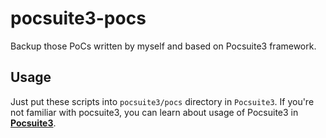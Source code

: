 # pocsuite3-pocs
Backup those PoCs written by myself and based on Pocsuite3 framework.

## Usage

Just put these scripts into `pocsuite3/pocs` directory in `Pocsuite3`.
If you're not familiar with pocsuite3, you can learn about usage of Pocsuite3 in [**Pocsuite3**](https://github.com/knownsec/pocsuite3).
